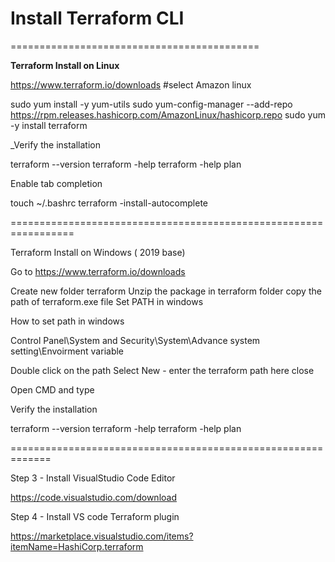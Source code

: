 # Install Terraform CLI #
===========================================

__Terraform Install on Linux__ 


https://www.terraform.io/downloads   #select Amazon linux 

sudo yum install -y yum-utils
sudo yum-config-manager --add-repo https://rpm.releases.hashicorp.com/AmazonLinux/hashicorp.repo
sudo yum -y install terraform


_Verify the installation

terraform --version 
terraform -help
terraform -help plan 


Enable tab completion

touch ~/.bashrc
terraform -install-autocomplete

=================================================================


Terraform Install on Windows   ( 2019 base)

Go to 
https://www.terraform.io/downloads


Create new folder terraform
Unzip the package in terraform folder 
copy the path of terraform.exe file 
Set PATH in windows


How to set path in windows

Control Panel\System and Security\System\Advance system setting\Envoirment variable 

Double click on the path 
Select New - enter the terraform path here 
close 


Open CMD and type 

Verify the installation

terraform --version 
terraform -help
terraform -help plan 



=============================================================







Step 3 - Install VisualStudio Code Editor

https://code.visualstudio.com/download

Step 4 - Install VS code Terraform plugin 

https://marketplace.visualstudio.com/items?itemName=HashiCorp.terraform


